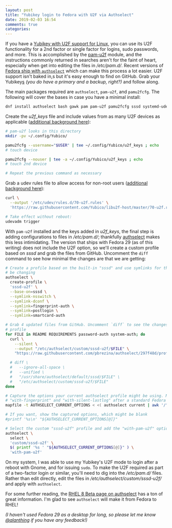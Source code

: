```yaml
---
layout: post
title: "Yubikey login to Fedora with U2F via Authselect"
date: 2019-02-03 16:54
comments: true
categories: 
---
```


If you have a [Yubikey with U2F support for Linux](https://support.yubico.com/support/solutions/articles/15000011356-ubuntu-linux-login-guide-u2f#Applicable_Productsb6c8j5), you can use its U2F functionality for a 2nd factor or single factor for logins, sudo passwords, and more. This is accomplished by the [pam-u2f](https://developers.yubico.com/pam-u2f/) module, and the instructions commonly returned in searches aren't for the faint of heart, especially when get into editing the files in _/etc/pam.d/_. Recent versions of [Fedora ship with `authselect`](https://fedoraproject.org/wiki/Changes/Authselect) which can make this process a lot easier. U2F support isn't baked in,s but it's easy enough to find on GitHub. Grab your Yubikey<u>s</u> _(you do have a primary and a backup, right?)_ and follow along.

The main packages required are `authselect`, `pam-u2f`, and `pamu2fcfg`. The following will cover the bases in case you have a minimal install:

```bash
dnf install authselect bash gawk pam pam-u2f pamu2fcfg sssd systemd-udev
```

Create the _u2f\_keys_ file and include values from as many U2F devices as applicable ([additional background here](https://wiki.gentoo.org/wiki/Pam_u2f#Registration)):

```bash
# pam-u2f looks in this directory
mkdir -pv ~/.config/Yubico/

pamu2fcfg --username="$USER" | tee ~/.config/Yubico/u2f_keys ; echo
# touch device

pamu2fcfg --nouser | tee -a ~/.config/Yubico/u2f_keys ; echo
# touch 2nd device

# Repeat the previous command as necessary
```

Grab a udev rules file to allow access for non-root users ([additional background here](https://support.yubico.com/support/solutions/articles/15000006449-using-your-u2f-yubikey-with-linux)):

```bash
curl \
  --output '/etc/udev/rules.d/70-u2f.rules' \
  'https://raw.githubusercontent.com/Yubico/libu2f-host/master/70-u2f.rules'

# Take effect without reboot:
udevadm trigger
```

With `pam-u2f` installed and the keys added in _u2f\_keys_, the final step is adding configurations to files in _/etc/pam.d/_; thankfully [authselect](https://github.com/pbrezina/authselect) makes this less intimidating. The version that ships with Fedora 29 (as of this writing) does not include the U2F option, so we'll create a custom profile based on _sssd_ and grab the files from GitHub. Uncomment the `diff` command to see how minimal the changes are that we are getting:

```bash
# Create a profile based on the built-in "sssd" and use symlinks for the files we won't
# be changing
authselect \
  create-profile \
  'sssd-u2f' \
  --base-on=sssd \
  --symlink-nsswitch \
  --symlink-dconf \
  --symlink=fingerprint-auth \
  --symlink=postlogin \
  --symlink=smartcard-auth

# Grab 4 updated files from GitHub. Uncomment `diff` to see the changes from the "sssd"
# profile
for FILE in README REQUIREMENTS password-auth system-auth; do
  curl \
    --silent \
    --output "/etc/authselect/custom/sssd-u2f/$FILE" \
    "https://raw.githubusercontent.com/pbrezina/authselect/297f48d/profiles/sssd/$FILE"

  # diff \
  #   --ignore-all-space \
  #   --unified \
  #   "/usr/share/authselect/default/sssd/$FILE" \
  #   "/etc/authselect/custom/sssd-u2f/$FILE"
done

# Capture the options your current authselect profile might be using. My system had
# "with-fingerprint" and "with-silent-lastlog" after a standard Fedora 29 install
mapfile -t AUTHSELECT_CURRENT_OPTIONS < <( authselect current | awk '/^- with-/ {gsub("^- ", ""); print $0}' )

# If you want, show the captured options, which might be blank
#printf '%s\n' "${AUTHSELECT_CURRENT_OPTIONS[@]}"

# Select the custom "sssd-u2f" profile and add the "with-pam-u2f" option
authselect \
  select \
  'custom/sssd-u2f' \
  $( printf '%s ' "${AUTHSELECT_CURRENT_OPTIONS[@]}" ) \
  'with-pam-u2f'
```

On my system, I was able to use my Yubikey's U2F mode to login after a reboot with Gnome, and for issuing `sudo`. To make the U2F required as part of a two-factor login or similar, you'll need to dig into the _/etc/pam.d/_ files. Rather than edit directly, edit the files in _/etc/authselect/custom/sssd-u2f/_ and apply with `authselect`.

For some further reading, the [RHEL 8 Beta page on authselect](https://access.redhat.com/documentation/en-us/red_hat_enterprise_linux/8-beta/html/installing_identity_management_and_access_control/using-authselect) has a ton of great information. I'm glad to see `authselect` will make it from Fedora to RHEL!

_(I haven't used Fedora 29 as a desktop for long, so please let me know [@alanthing](https://twitter.com/alanthing) if you have any feedback!)_
